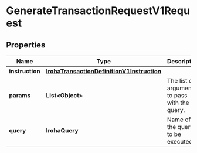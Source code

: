 

# GenerateTransactionRequestV1Request


## Properties

| Name | Type | Description | Notes |
|------------ | ------------- | ------------- | -------------|
|**instruction** | [**IrohaTransactionDefinitionV1Instruction**](IrohaTransactionDefinitionV1Instruction.md) |  |  |
|**params** | **List&lt;Object&gt;** | The list of arguments to pass with the query. |  [optional] |
|**query** | **IrohaQuery** | Name of the query to be executed. |  |



